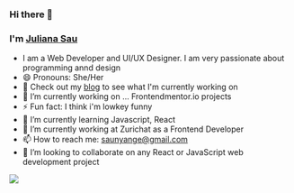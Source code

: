 ### Hi there 👋
### I'm [Juliana Sau](https://JulianaSau.github.io/)
    

  - I am a Web Developer and UI/UX Designer. I am very passionate about programming annd design
  - 😄 Pronouns: She/Her
  - 🔭 Check out my [blog](https://juliesau.hashnode.dev/) to see what I'm currently working on
  - 🔭 I’m currently working on ... Frontendmentor.io projects
  - ⚡ Fun fact: I think i'm lowkey funny
  - 🌱 I’m currently learning Javascript, React
  - 🔭 I’m currently working at Zurichat as a Frontend Developer
  - 📫 How to reach me: saunyange@gmail.com 
  - 👯 I’m looking to collaborate on any React or JavaScript web development project



<img src="https://github-readme-stats.vercel.app/api?username=JulianaSau&&show_icons=true&title_color=ffffff&icon_color=bb2acf&text_color=daf7dc&bg_color=151515" />
  

<!--
**JulianaSau/JulianaSau** is a ✨ _special_ ✨ repository because its `README.md` (this file) appears on your GitHub profile.

Here are some ideas to get you started:

- 🔭 I’m currently working on ...
- 🌱 I’m currently learning ...
- 👯 I’m looking to collaborate on ...
- 🤔 I’m looking for help with ...
- 💬 Ask me about ...
- 📫 How to reach me: ...
- 😄 Pronouns: ...
- ⚡ Fun fact: ...
-->
